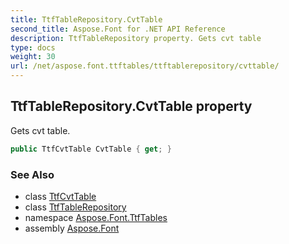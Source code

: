 ```yaml
---
title: TtfTableRepository.CvtTable
second_title: Aspose.Font for .NET API Reference
description: TtfTableRepository property. Gets cvt table
type: docs
weight: 30
url: /net/aspose.font.ttftables/ttftablerepository/cvttable/
---
```

## TtfTableRepository.CvtTable property

Gets cvt table.

```csharp
public TtfCvtTable CvtTable { get; }
```

### See Also

* class [TtfCvtTable](../../ttfcvttable/)
* class [TtfTableRepository](../)
* namespace [Aspose.Font.TtfTables](../../ttftablerepository/)
* assembly [Aspose.Font](../../../)


